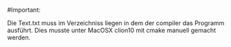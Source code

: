 #Important: 

Die Text.txt muss im Verzeichniss liegen in dem der compiler das Programm ausführt. 
Dies musste unter MacOSX clion10 mit cmake manuell gemacht werden. 
